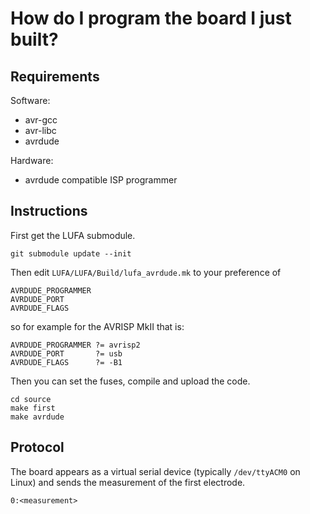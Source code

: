 # How do I program the board I just built? 

## Requirements

Software:
- avr-gcc
- avr-libc
- avrdude

Hardware:
- avrdude compatible ISP programmer

## Instructions

First get the LUFA submodule. 

    git submodule update --init

Then edit ```LUFA/LUFA/Build/lufa_avrdude.mk``` to your preference of

    AVRDUDE_PROGRAMMER 
    AVRDUDE_PORT       
    AVRDUDE_FLAGS      

so for example for the AVRISP MkII that is:

    AVRDUDE_PROGRAMMER ?= avrisp2
    AVRDUDE_PORT       ?= usb
    AVRDUDE_FLAGS      ?= -B1

Then you can set the fuses, compile and upload the code.

    cd source
    make first
    make avrdude

## Protocol

The board appears as a virtual serial device (typically ```/dev/ttyACM0``` on Linux) and 
sends the measurement of the first electrode.

    0:<measurement>
